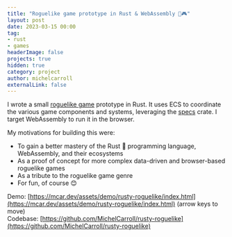 ```yaml
---
title: "Roguelike game prototype in Rust & WebAssembly 🦀🎮"
layout: post
date: 2023-03-15 00:00
tag: 
- rust
- games
headerImage: false
projects: true
hidden: true
category: project
author: michelcarroll
externalLink: false
---
```


I wrote a small [roguelike game](https://en.wikipedia.org/wiki/Roguelike) prototype in Rust. It uses ECS to coordinate the various game components and systems, leveraging the [specs](https://github.com/amethyst/specs) crate. I target WebAssembly to run it in the browser.

My motivations for building this were:
- To gain a better mastery of the Rust 🦀 programming language, WebAssembly, and their ecosystems
- As a proof of concept for more complex data-driven and browser-based roguelike games
- As a tribute to the roguelike game genre
- For fun, of course 😊

Demo: [https://mcar.dev/assets/demo/rusty-roguelike/index.html](https://mcar.dev/assets/demo/rusty-roguelike/index.html)
(arrow keys to move)  
Codebase: [https://github.com/MichelCarroll/rusty-roguelike](https://github.com/MichelCarroll/rusty-roguelike)

